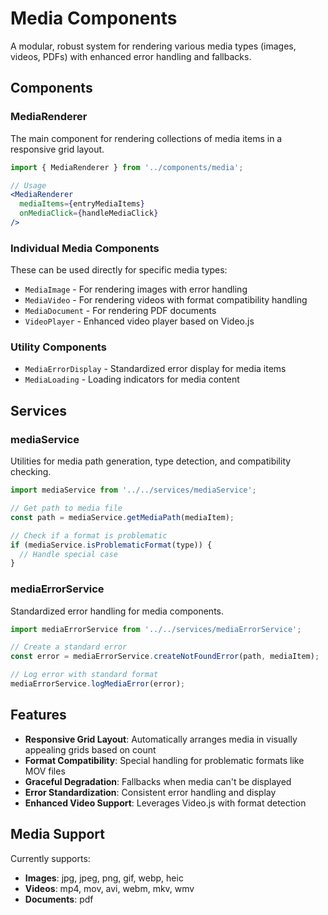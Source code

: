 # Media Components

A modular, robust system for rendering various media types (images, videos, PDFs) with enhanced error handling and fallbacks.

## Components

### MediaRenderer

The main component for rendering collections of media items in a responsive grid layout.

```jsx
import { MediaRenderer } from '../components/media';

// Usage
<MediaRenderer 
  mediaItems={entryMediaItems} 
  onMediaClick={handleMediaClick}
/>
```

### Individual Media Components

These can be used directly for specific media types:

- `MediaImage` - For rendering images with error handling
- `MediaVideo` - For rendering videos with format compatibility handling
- `MediaDocument` - For rendering PDF documents
- `VideoPlayer` - Enhanced video player based on Video.js

### Utility Components

- `MediaErrorDisplay` - Standardized error display for media items
- `MediaLoading` - Loading indicators for media content

## Services

### mediaService

Utilities for media path generation, type detection, and compatibility checking.

```js
import mediaService from '../../services/mediaService';

// Get path to media file
const path = mediaService.getMediaPath(mediaItem);

// Check if a format is problematic
if (mediaService.isProblematicFormat(type)) {
  // Handle special case
}
```

### mediaErrorService

Standardized error handling for media components.

```js
import mediaErrorService from '../../services/mediaErrorService';

// Create a standard error
const error = mediaErrorService.createNotFoundError(path, mediaItem);

// Log error with standard format
mediaErrorService.logMediaError(error);
```

## Features

- **Responsive Grid Layout**: Automatically arranges media in visually appealing grids based on count
- **Format Compatibility**: Special handling for problematic formats like MOV files
- **Graceful Degradation**: Fallbacks when media can't be displayed
- **Error Standardization**: Consistent error handling and display
- **Enhanced Video Support**: Leverages Video.js with format detection

## Media Support

Currently supports:
- **Images**: jpg, jpeg, png, gif, webp, heic
- **Videos**: mp4, mov, avi, webm, mkv, wmv
- **Documents**: pdf